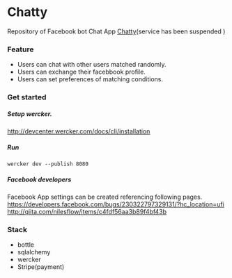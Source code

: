 # Chatty
Repository of Facebook bot Chat App [Chatty](https://www.facebook.com/ChattyMessengerBot/)(service has been suspended )

### Feature
- Users can chat with other users matched randomly.
- Users can exchange their facebbook profile.
- Users can set preferences of matching conditions.

### Get started

##### Setup wercker.
http://devcenter.wercker.com/docs/cli/installation

##### Run 

```
wercker dev --publish 8080
```

##### Facebook developers
Facebook App settings can be created referencing following pages.
https://developers.facebook.com/bugs/230322797329131/?hc_location=ufi
http://qiita.com/nilesflow/items/c4fdf56aa3b89f4bf43b

### Stack
- bottle
- sqlalchemy
- wercker
- Stripe(payment)
